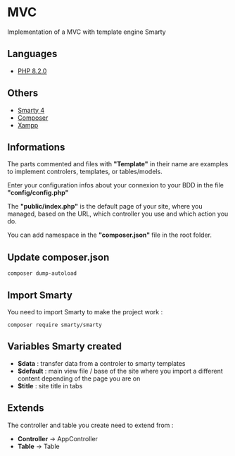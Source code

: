 # MVC
 Implementation of a MVC with template engine Smarty


## Languages

- [PHP 8.2.0](https://www.php.net/)

## Others

- [Smarty 4](https://smarty-php.github.io/smarty/4.x/)
- [Composer](https://getcomposer.org/)
- [Xampp](https://www.apachefriends.org/fr/index.html)

## Informations

The parts commented and files with **"Template"** in their name are examples to implement controlers, templates, or tables/models.

Enter your configuration infos about your connexion to your BDD in the file **"config/config.php"**

The **"public/index.php"** is the default page of your site, where you managed, based on the URL, which controller you use and which action you do.

You can add namespace in the **"composer.json"** file in the root folder.

## Update composer.json

```
composer dump-autoload
```

## Import Smarty
You need to import Smarty to make the project work :
```
composer require smarty/smarty
```
## Variables Smarty created 

- **$data** : transfer data from a controler to smarty templates
- **$default** : main view file / base of the site where you import a different content depending of the page you are on 
- **$title** : site title in tabs

## Extends

The controller and table you create need to extend from :
- **Controller** -> AppController
- **Table** -> Table

